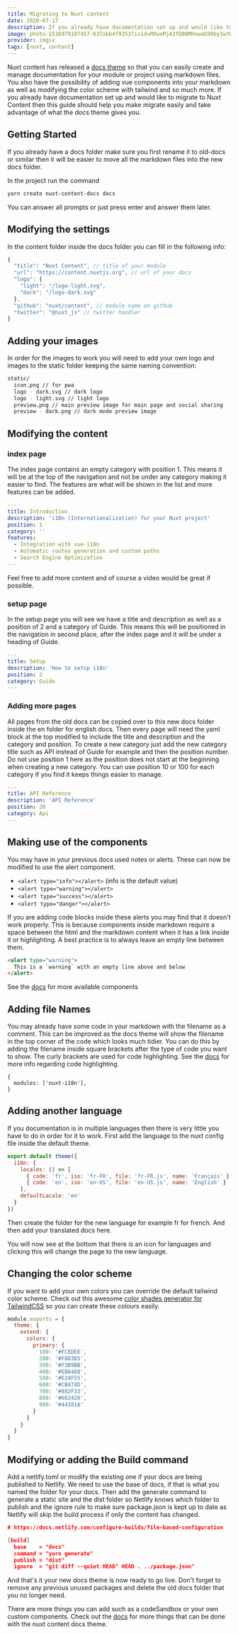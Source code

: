 ```yaml
---
title: Migrating to Nuxt content
date: 2020-07-17
description: If you already have documentation set up and would like to migrate to Nuxt Content then this guide should help you make migrate easily and take advantage of what the docs theme gives you.
image: photo-1516979187457-637abb4f9353?ixid=MXwxMjA3fDB8MHxwaG90by1wYWdlfHx8fGVufDB8fHw%3D&ixlib=rb-1.2.1&auto=format&fit=crop
provider: imgix
tags: [nuxt, content]
---
```


Nuxt content has released a [docs theme](https://content.nuxtjs.org/themes/docs) so that you can easily create and manage documentation for your module or project using markdown files. You also have the possibility of adding vue components into your markdown as well as modifying the color scheme with tailwind and so much more. If you already have documentation set up and would like to migrate to Nuxt Content then this guide should help you make migrate easily and take advantage of what the docs theme gives you.

## Getting Started

If you already have a docs folder make sure you first rename it to old-docs or similar then it will be easier to move all the markdown files into the new docs folder.

In the project run the command

```bash
yarn create nuxt-content-docs docs
```

You can answer all prompts or just press enter and answer them later.

## Modifying the settings

In the content folder inside the docs folder you can fill in the following info:

```js
{
  "title": "Nuxt Content", // title of your module
  "url": "https://content.nuxtjs.org", // url of your docs
  "logo": {
    "light": "/logo-light.svg",
    "dark": "/logo-dark.svg"
  },
  "github": "nuxt/content", // module name on github
  "twitter": "@nuxt_js" // twitter handler
}
```

## Adding your images

In order for the images to work you will need to add your own logo and images to the static folder keeping the same naming convention:

```bash
static/
  icon.png // for pwa
  logo - dark.svg // dark logo
  logo - light.svg // light logo
  preview.png // main preview image for main page and social sharing
  preview - dark.png // dark mode preview image
```

## Modifying the content

### index page

The index page contains an empty category with position 1. This means it will be at the top of the navigation and not be under any category making it easier to find. The features are what will be shown in the list and more features can be added.

```yaml
---
title: Introduction
description: 'i18n (Internationalization) for your Nuxt project'
position: 1
category: ''
features:
  - Integration with vue-i18n
  - Automatic routes generation and custom paths
  - Search Engine Optimization
---
```

Feel free to add more content and of course a video would be great if possible.

### setup page

In the setup page you will see we have a title and description as well as a position of 2 and a category of Guide. This means this will be positioned in the navigation in second place, after the index page and it will be under a heading of Guide.

```yaml
---
title: Setup
description: 'How to setup i18n'
position: 2
category: Guide
---
```

### Adding more pages

All pages from the old docs can be copied over to this new docs folder inside the en folder for english docs. Then every page will need the yaml block at the top modified to include the title and description and the category and position. To create a new category just add the new category title such as API instead of Guide for example and then the position number. Do not use position 1 here as the position does not start at the beginning when creating a new category. You can use position 10 or 100 for each category if you find it keeps things easier to manage.

```yaml
---
title: API Reference
description: 'API Reference'
position: 20
category: Api
---
```

## Making use of the components

You may have in your previous docs used notes or alerts. These can now be modified to use the alert component.

- `<alert type="info"></alert>` (info is the default value)
- `<alert type="warning"></alert>`
- `<alert type="success"></alert>`
- `<alert type="danger"></alert>`

If you are adding code blocks inside these alerts you may find that it doesn't work properly. This is because components inside markdown require a space between the html and the markdown content when it has a link inside it or highlighting. A best practice is to always leave an empty line between them.

```html
<alert type="warning">
  This is a `warning` with an empty line above and below
</alert>
```

See the [docs](https://content.nuxtjs.org/themes/docs#components) for more available components

## Adding file Names

You may already have some code in your markdown with the filename as a comment. This can be improved as the docs theme will show the filename in the top corner of the code which looks much tidier. You can do this by adding the filename inside square brackets after the type of code you want to show. The curly brackets are used for code highlighting. See the [docs](https://content.nuxtjs.org/writing#codeblocks) for more info regarding code highlighting.

```js{}[nuxt.config.js]
{
  modules: ['nuxt-i18n'],
}

```

## Adding another language

If you documentation is in multiple languages then there is very little you have to do in order for it to work. First add the language to the nuxt config file inside the default theme.

```js
export default theme({
  i18n: {
    locales: () => [
      { code: 'fr', iso: 'fr-FR', file: 'fr-FR.js', name: 'Français' },
      { code: 'en', iso: 'en-US', file: 'en-US.js', name: 'English' }
    ],
    defaultLocale: 'en'
  }
})
```

Then create the folder for the new language for example fr for french. And then add your translated docs here.

You will now see at the bottom that there is an icon for languages and clicking this will change the page to the new language.

## Changing the color scheme

If you want to add your own colors you can override the default tailwind color scheme. Check out this awesome [color shades generator for TailwindCSS](https://javisperez.github.io/tailwindcolorshades/#/) so you can create these colours easily.

```js
module.exports = {
  theme: {
    extend: {
      colors: {
        primary: {
          100: '#FCEDEE',
          200: '#F8D3D5',
          300: '#F3B9BB',
          400: '#EB8488',
          500: '#E24F55',
          600: '#CB474D',
          700: '#882F33',
          800: '#662426',
          900: '#44181A'
        }
      }
    }
  }
}
```

## Modifying or adding the Build command

Add a netlify.toml or modify the existing one if your docs are being published to Netlify. We need to use the base of docs, if that is what you named the folder for your docs. Then add the generate command to generate a static site and the dist folder so Netlify knows which folder to publish and the ignore rule to make sure package.json is kept up to date as Netlify will skip the build process if only the content has changed.

```json
# https://docs.netlify.com/configure-builds/file-based-configuration

[build]
  base    = "docs"
  command = "yarn generate"
  publish = "dist"
  ignore  = "git diff --quiet HEAD^ HEAD . ../package.json"
```

And that's it your new docs theme is now ready to go live. Don't forget to remove any previous unused packages and delete the old docs folder that you no longer need.

There are more things you can add such as a codeSandbox or your own custom components. Check out the [docs](https://content.nuxtjs.org/themes/docs) for more things that can be done with the nuxt content docs theme.
